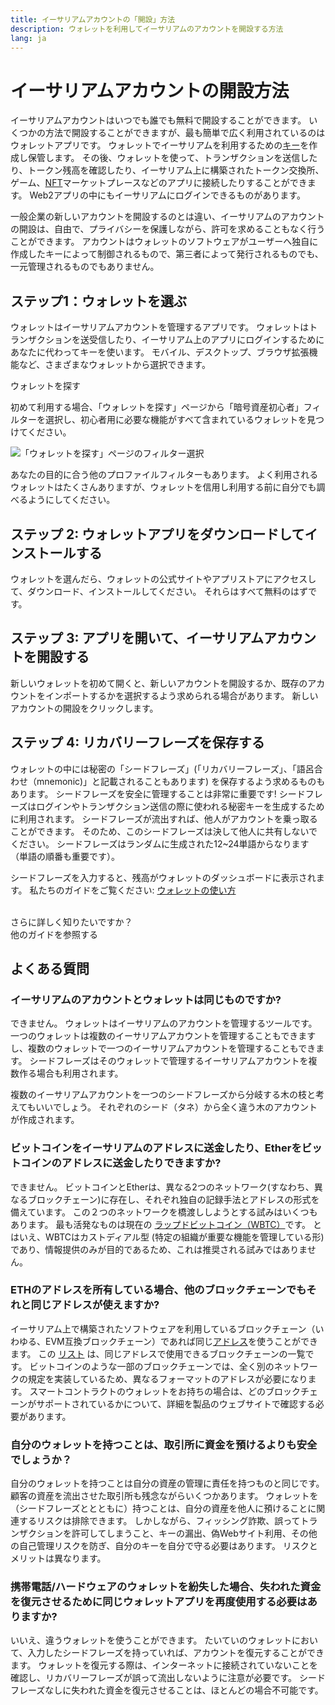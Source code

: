 ```yaml
---
title: イーサリアムアカウントの「開設」方法
description: ウォレットを利用してイーサリアムのアカウントを開設する方法
lang: ja
---
```


# イーサリアムアカウントの開設方法

イーサリアムアカウントはいつでも誰でも無料で開設することができます。 いくつかの方法で開設することができますが、最も簡単で広く利用されているのはウォレットアプリです。 ウォレットでイーサリアムを利用するための[キー](/glossary/#key)を作成し保管します。 その後、ウォレットを使って、トランザクションを送信したり、トークン残高を確認したり、イーサリアム上に構築されたトークン交換所、ゲーム、[NFT](/glossary/#nft)マーケットプレースなどのアプリに接続したりすることができます。 Web2アプリの中にもイーサリアムにログインできるものがあります。

一般企業の新しいアカウントを開設するのとは違い、イーサリアムのアカウントの開設は、自由で、プライバシーを保護しながら、許可を求めることもなく行うことができます。 アカウントはウォレットのソフトウェアがユーザーへ独自に作成したキーによって制御されるもので、第三者によって発行されるものでも、一元管理されるものでもありません。

## ステップ1：ウォレットを選ぶ

ウォレットはイーサリアムアカウントを管理するアプリです。 ウォレットはトランザクションを送受信したり、イーサリアム上のアプリにログインするためにあなたに代わってキーを使います。 モバイル、デスクトップ、ブラウザ拡張機能など、さまざまなウォレットから選択できます。

<ButtonLink href="/wallets/find-wallet/">
  ウォレットを探す
</ButtonLink>

初めて利用する場合、「ウォレットを探す」ページから「暗号資産初心者」フィルターを選択し、初心者用に必要な機能がすべて含まれているウォレットを見つけてください。

![「ウォレットを探す」ページのフィルター選択](./wallet-box.png)

あなたの目的に合う他のプロファイルフィルターもあります。 よく利用されるウォレットはたくさんありますが、ウォレットを信用し利用する前に自分でも調べるようにしてください。

## ステップ 2: ウォレットアプリをダウンロードしてインストールする

ウォレットを選んだら、ウォレットの公式サイトやアプリストアにアクセスして、ダウンロード、インストールしてください。 それらはすべて無料のはずです。

## ステップ 3: アプリを開いて、イーサリアムアカウントを開設する

新しいウォレットを初めて開くと、新しいアカウントを開設するか、既存のアカウントをインポートするかを選択するよう求められる場合があります。 新しいアカウントの開設をクリックします。

## ステップ 4: リカバリーフレーズを保存する

ウォレットの中には秘密の「シードフレーズ」(「リカバリーフレーズ」、「語呂合わせ（mnemonic)」と記載されることもあります) を保存するよう求めるものもあります。 シードフレーズを安全に管理することは非常に重要です! シードフレーズはログインやトランザクション送信の際に使われる秘密キーを生成するために利用されます。 シードフレーズが流出すれば、他人がアカウントを乗っ取ることができます。 そのため、このシードフレーズは決して他人に共有しないでください。 シードフレーズはランダムに生成された12~24単語からなります（単語の順番も重要です）。

シードフレーズを入力すると、残高がウォレットのダッシュボードに表示されます。 私たちのガイドをご覧ください: [ウォレットの使い方](/guides/how-to-use-a-wallet)

 <br />

<InfoBanner shouldSpaceBetween emoji=":eyes:">
  <div>さらに詳しく知りたいですか？</div>
  <ButtonLink href="/guides/">
    他のガイドを参照する
  </ButtonLink>
</InfoBanner>

## よくある質問

### イーサリアムのアカウントとウォレットは同じものですか?

できません。 ウォレットはイーサリアムのアカウントを管理するツールです。 一つのウォレットは複数のイーサリアムアカウントを管理することもできますし、複数のウォレットで一つのイーサリアムアカウントを管理することもできます。 シードフレーズはそのウォレットで管理するイーサリアムアカウントを複数作る場合も利用されます。

複数のイーサリアムアカウントを一つのシードフレーズから分岐する木の枝と考えてもいいでしょう。 それぞれのシード（タネ）から全く違う木のアカウントが作成されます。

### ビットコインをイーサリアムのアドレスに送金したり、Etherをビットコインのアドレスに送金したりできますか?

できません。 ビットコインとEtherは、異なる2つのネットワーク(すなわち、異なるブロックチェーン)に存在し、それぞれ独自の記録手法とアドレスの形式を備えています。 この２つのネットワークを橋渡ししようとする試みはいくつもあります。 最も活発なものは現在の [ラップドビットコイン（WBTC）](https://www.bitcoin.com/get-started/what-is-wbtc/)です。 とはいえ、WBTCはカストディアル型 (特定の組織が重要な機能を管理している形) であり、情報提供のみが目的であるため、これは推奨される試みではありません。

### ETHのアドレスを所有している場合、他のブロックチェーンでもそれと同じアドレスが使えますか?

イーサリアム上で構築されたソフトウェアを利用しているブロックチェーン（いわゆる、EVM互換ブロックチェーン）であれば同じ[アドレス](/glossary/#address)を使うことができます。 この [リスト](https://chainlist.org/) は、同じアドレスで使用できるブロックチェーンの一覧です。 ビットコインのような一部のブロックチェーンでは、全く別のネットワークの規定を実装しているため、異なるフォーマットのアドレスが必要になります。 スマートコントラクトのウォレットをお持ちの場合は、どのブロックチェーンがサポートされているかについて、詳細を製品のウェブサイトで確認する必要があります。

### 自分のウォレットを持つことは、取引所に資金を預けるよりも安全でしょうか？

自分のウォレットを持つことは自分の資産の管理に責任を持つものと同じです。 顧客の資産を流出させた取引所も残念ながらいくつかあります。 ウォレットを（シードフレーズととともに）持つことは、自分の資産を他人に預けることに関連するリスクは排除できます。 しかしながら、フィッシング詐欺、誤ってトランザクションを許可してしまうこと、キーの漏出、偽Webサイト利用、その他の自己管理リスクを防ぎ、自分のキーを自分で守る必要はあります。 リスクとメリットは異なります。

### 携帯電話/ハードウェアのウォレットを紛失した場合、失われた資金を復元させるために同じウォレットアプリを再度使用する必要はありますか?

いいえ、違うウォレットを使うことができます。 たいていのウォレットにおいて、入力したシードフレーズを持っていれば、アカウントを復元することができます。 ウォレットを復元する際は、インターネットに接続されていないことを確認し、リカバリーフレーズが誤って流出しないように注意が必要です。 シードフレーズなしに失われた資金を復元させることは、ほとんどの場合不可能です。
